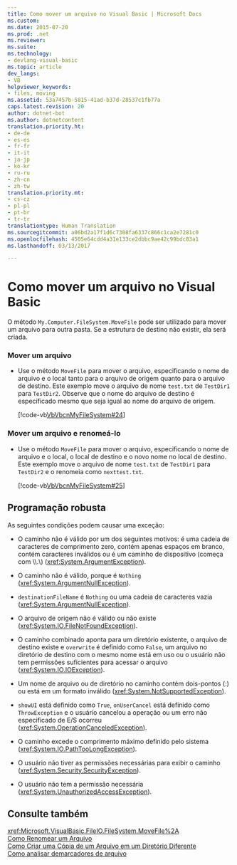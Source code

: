 ```yaml
---
title: Como mover um arquivo no Visual Basic | Microsoft Docs
ms.custom: 
ms.date: 2015-07-20
ms.prod: .net
ms.reviewer: 
ms.suite: 
ms.technology:
- devlang-visual-basic
ms.topic: article
dev_langs:
- VB
helpviewer_keywords:
- files, moving
ms.assetid: 53a7457b-5815-41ad-b37d-28537c1fb77a
caps.latest.revision: 20
author: dotnet-bot
ms.author: dotnetcontent
translation.priority.ht:
- de-de
- es-es
- fr-fr
- it-it
- ja-jp
- ko-kr
- ru-ru
- zh-cn
- zh-tw
translation.priority.mt:
- cs-cz
- pl-pl
- pt-br
- tr-tr
translationtype: Human Translation
ms.sourcegitcommit: a06bd2a17f1d6c7308fa6337c866c1ca2e7281c0
ms.openlocfilehash: 4505e64cdd4a31e133ce2dbbc9ae42c99bdc83a1
ms.lasthandoff: 03/13/2017

---
```

# <a name="how-to-move-a-file-in-visual-basic"></a>Como mover um arquivo no Visual Basic
O método `My.Computer.FileSystem.MoveFile` pode ser utilizado para mover um arquivo para outra pasta. Se a estrutura de destino não existir, ela será criada.  
  
### <a name="to-move-a-file"></a>Mover um arquivo  
  
-   Use o método `MoveFile` para mover o arquivo, especificando o nome de arquivo e o local tanto para o arquivo de origem quanto para o arquivo de destino. Este exemplo move o arquivo de nome `test.txt` de `TestDir1` para `TestDir2`. Observe que o nome do arquivo de destino é especificado mesmo que seja igual ao nome do arquivo de origem.  
  
     [!code-vb[VbVbcnMyFileSystem#24](../../../../visual-basic/developing-apps/programming/drives-directories-files/codesnippet/VisualBasic/how-to-move-a-file_1.vb)]  
  
### <a name="to-move-a-file-and-rename-it"></a>Mover um arquivo e renomeá-lo  
  
-   Use o método `MoveFile` para mover o arquivo, especificando o nome de arquivo e o local, o local de destino e o novo nome no local de destino. Este exemplo move o arquivo de nome `test.txt` de `TestDir1` para `TestDir2` e o renomeia como `nexttest.txt`.  
  
     [!code-vb[VbVbcnMyFileSystem#25](../../../../visual-basic/developing-apps/programming/drives-directories-files/codesnippet/VisualBasic/how-to-move-a-file_2.vb)]  
  
## <a name="robust-programming"></a>Programação robusta  
 As seguintes condições podem causar uma exceção:  
  
-   O caminho não é válido por um dos seguintes motivos: é uma cadeia de caracteres de comprimento zero, contém apenas espaços em branco, contém caracteres inválidos ou é um caminho de dispositivo (começa com \\\\.\\) (<xref:System.ArgumentException>).  
  
-   O caminho não é válido, porque é `Nothing` (<xref:System.ArgumentNullException>).  
  
-   `destinationFileName` é `Nothing` ou uma cadeia de caracteres vazia (<xref:System.ArgumentNullException>).  
  
-   O arquivo de origem não é válido ou não existe (<xref:System.IO.FileNotFoundException>).  
  
-   O caminho combinado aponta para um diretório existente, o arquivo de destino existe e `overwrite` é definido como `False`, um arquivo no diretório de destino com o mesmo nome está em uso ou o usuário não tem permissões suficientes para acessar o arquivo (<xref:System.IO.IOException>).  
  
-   Um nome de arquivo ou de diretório no caminho contém dois-pontos (:) ou está em um formato inválido (<xref:System.NotSupportedException>).  
  
-   `showUI` está definido como `True`, `onUserCancel` está definido como `ThrowException` e o usuário cancelou a operação ou um erro não especificado de E/S ocorreu (<xref:System.OperationCanceledException>).  
  
-   O caminho excede o comprimento máximo definido pelo sistema (<xref:System.IO.PathTooLongException>).  
  
-   O usuário não tiver as permissões necessárias para exibir o caminho (<xref:System.Security.SecurityException>).  
  
-   O usuário não tem a permissão necessária (<xref:System.UnauthorizedAccessException>).  
  
## <a name="see-also"></a>Consulte também  
 <xref:Microsoft.VisualBasic.FileIO.FileSystem.MoveFile%2A>   
 [Como Renomear um Arquivo](../../../../visual-basic/developing-apps/programming/drives-directories-files/how-to-rename-a-file.md)   
 [Como Criar uma Cópia de um Arquivo em um Diretório Diferente](../../../../visual-basic/developing-apps/programming/drives-directories-files/how-to-create-a-copy-of-a-file-in-a-different-directory.md)   
 [Como analisar demarcadores de arquivo](../../../../visual-basic/developing-apps/programming/drives-directories-files/how-to-parse-file-paths.md)
